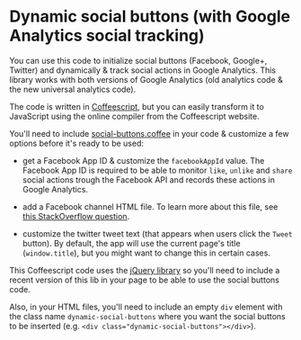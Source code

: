 Dynamic social buttons (with Google Analytics social tracking)
==============================================================

You can use this code to initialize social buttons (Facebook, Google+, Twitter) and dynamically & track social actions in Google Analytics. This library works with both versions of Google Analytics (old analytics code & the new universal analytics code).

The code is written in [Coffeescript](http://coffeescript.org/), but you can easily transform it to JavaScript using the online compiler from the Coffeescript website.

You'll need to include [social-buttons.coffee](social-buttons.coffee) in your code & customize a few options before it's ready to be used:

- get a Facebook App ID & customize the `facebookAppId` value. The Facebook App ID is required to be able to monitor `like`, `unlike` and `share` social actions trough the Facebook API and records these actions in Google Analytics.

- add a Facebook channel HTML file. To learn more about this file, see [this StackOverflow question](http://stackoverflow.com/questions/7052734/why-do-we-need-to-create-a-channel-html-on-our-server-to-use-facebook-js-sdk).

- customize the twitter tweet text (that appears when users click the `Tweet` button). By default, the app will use the current page's title (`window.title`), but you might want to change this in certain cases.

This Coffeescript code uses the [jQuery library](http://jquery.com/) so you'll need to include a recent version of this lib in your page to be able to use the social buttons code.

Also, in your HTML files, you'll need to include an empty `div` element with the class name `dynamic-social-buttons` where you want the social buttons to be inserted (e.g. `<div class="dynamic-social-buttons"></div>`).

